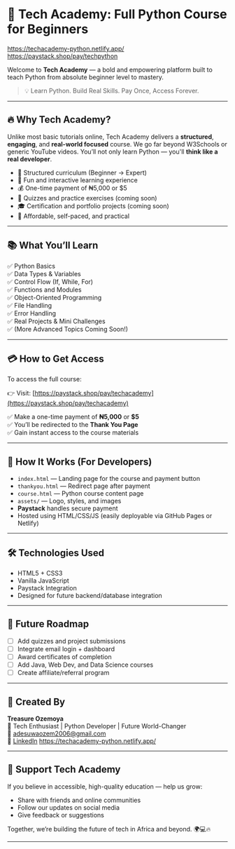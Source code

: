 # 🐍 Tech Academy: Full Python Course for Beginners
https://techacademy-python.netlify.app/
https://paystack.shop/pay/techpython

Welcome to **Tech Academy** — a bold and empowering platform built to teach Python from absolute beginner level to mastery.

> 💡 Learn Python. Build Real Skills. Pay Once, Access Forever.

---

## 🔥 Why Tech Academy?

Unlike most basic tutorials online, Tech Academy delivers a **structured**, **engaging**, and **real-world focused** course. We go far beyond W3Schools or generic YouTube videos. You’ll not only learn Python — you'll **think like a real developer**.

- 📌 Structured curriculum (Beginner → Expert)
- 🧠 Fun and interactive learning experience
- 💰 One-time payment of ₦5,000 or $5
- 🧾 Quizzes and practice exercises (coming soon)
- 🎓 Certification and portfolio projects (coming soon)
- 🚀 Affordable, self-paced, and practical

---

## 📚 What You’ll Learn

✅ Python Basics  
✅ Data Types & Variables  
✅ Control Flow (If, While, For)  
✅ Functions and Modules  
✅ Object-Oriented Programming  
✅ File Handling  
✅ Error Handling  
✅ Real Projects & Mini Challenges  
✅ (More Advanced Topics Coming Soon!)

---

## 💳 How to Get Access

To access the full course:

👉 Visit: [https://paystack.shop/pay/techacademy](https://paystack.shop/pay/techacademy)

✅ Make a one-time payment of **₦5,000** or **$5**  
✅ You’ll be redirected to the **Thank You Page**  
✅ Gain instant access to the course materials

---

## 🚀 How It Works (For Developers)

- `index.html` — Landing page for the course and payment button
- `thankyou.html` — Redirect page after payment
- `course.html` — Python course content page
- `assets/` — Logo, styles, and images
- **Paystack** handles secure payment
- Hosted using HTML/CSS/JS (easily deployable via GitHub Pages or Netlify)

---

## 🛠️ Technologies Used

- HTML5 + CSS3
- Vanilla JavaScript
- Paystack Integration
- Designed for future backend/database integration

---

## 🧠 Future Roadmap

- [ ] Add quizzes and project submissions  
- [ ] Integrate email login + dashboard  
- [ ] Award certificates of completion  
- [ ] Add Java, Web Dev, and Data Science courses  
- [ ] Create affiliate/referral program  

---

## 🙌 Created By

**Treasure Ozemoya**  
🚀 Tech Enthusiast | Python Developer | Future World-Changer  
📧 [adesuwaozem2006@gmail.com](mailto:adesuwaozem2006@gmail.com)  
🔗 [LinkedIn](https://www.linkedin.com/in/treasure-ozemoya-630448296)
https://techacademy-python.netlify.app/

---

## 🖤 Support Tech Academy

If you believe in accessible, high-quality education — help us grow:

- Share with friends and online communities
- Follow our updates on social media
- Give feedback or suggestions

Together, we’re building the future of tech in Africa and beyond. 🌍💻🔥

---



